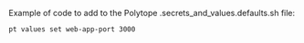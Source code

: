 Example of code to add to the Polytope .secrets_and_values.defaults.sh file:
```bash
pt values set web-app-port 3000
```


